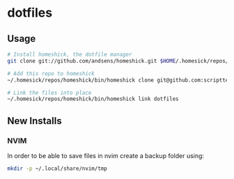 dotfiles
========

## Usage

```sh
# Install homeshick, the dotfile manager
git clone git://github.com/andsens/homeshick.git $HOME/.homesick/repos/homeshick

# Add this repo to homeshick
~/.homesick/repos/homeshick/bin/homeshick clone git@github.com:scripttease/dotfiles

# Link the files into place
~/.homesick/repos/homeshick/bin/homeshick link dotfiles
```
## New Installs

### NVIM

In order to be able to save files in nvim create a backup folder using:

```sh
mkdir -p ~/.local/share/nvim/tmp 
```
